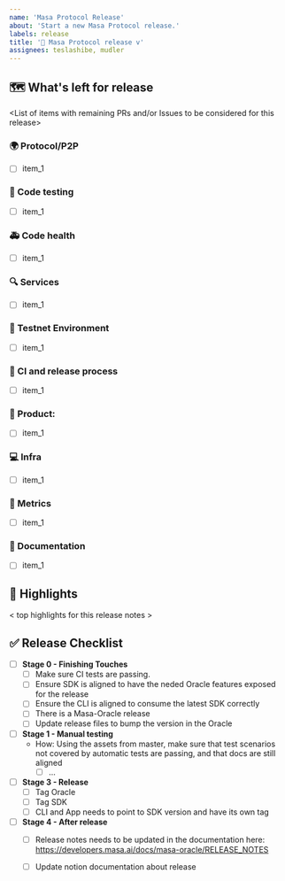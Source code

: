 ```yaml
---
name: 'Masa Protocol Release'
about: 'Start a new Masa Protocol release.'
labels: release
title: '📣 Masa Protocol release v'
assignees: teslashibe, mudler
---
```


## 🗺 What's left for release

<List of items with remaining PRs and/or Issues to be considered for this release>

### 🌍 Protocol/P2P

- [ ] item_1

### :test_tube: Code testing

- [ ] item_1

### 🚑 Code health

- [ ] item_1

### 🔍 Services

- [ ] item_1

###  📡  Testnet Environment

- [ ] item_1

### :robot: CI and release process

- [ ] item_1

### 🎁 Product:

- [ ] item_1

### 💻 Infra

- [ ] item_1

### :crystal_ball: Metrics 

- [ ] item_1

### 📖 Documentation

- [ ] item_1

## 🔦 Highlights

< top highlights for this release notes >

## ✅ Release Checklist

- [ ] **Stage 0 - Finishing Touches**
    - [ ] Make sure CI tests are passing.
    - [ ] Ensure SDK is aligned to have the neded Oracle features exposed for the release
    - [ ] Ensure the CLI is aligned to consume the latest SDK correctly
    - [ ] There is a Masa-Oracle release
    - [ ] Update release files to bump the version in the Oracle
- [ ] **Stage 1 - Manual testing**
  - How: Using the assets from master, make sure that test scenarios not covered by automatic tests are passing, and that docs are still aligned
    - [ ] ...
- [ ] **Stage 3 - Release**
  - [ ] Tag Oracle
  - [ ] Tag SDK
  - [ ] CLI and App needs to point to SDK version and have its own tag
- [ ] **Stage 4 - After release**
  - [ ] Release notes needs to be updated in the documentation here: https://developers.masa.ai/docs/masa-oracle/RELEASE_NOTES
  - [ ] Update notion documentation about release

